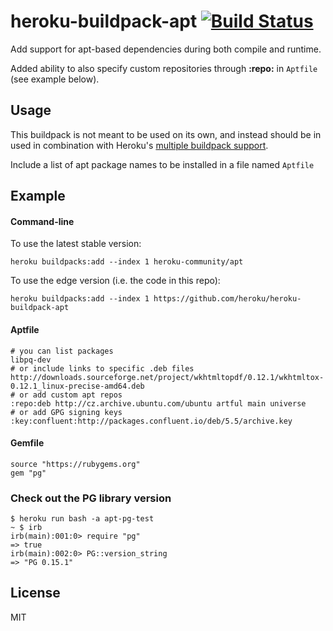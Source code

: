 # heroku-buildpack-apt [![Build Status](https://travis-ci.org/heroku/heroku-buildpack-apt.svg?branch=master)](https://travis-ci.org/heroku/heroku-buildpack-apt)

Add support for apt-based dependencies during both compile and runtime.

Added ability to also specify custom repositories through **:repo:** in `Aptfile` (see example below).

## Usage

This buildpack is not meant to be used on its own, and instead should be in used in combination with Heroku's [multiple buildpack support](https://devcenter.heroku.com/articles/using-multiple-buildpacks-for-an-app).

Include a list of apt package names to be installed in a file named `Aptfile`

## Example

#### Command-line

To use the latest stable version:

```
heroku buildpacks:add --index 1 heroku-community/apt
```

To use the edge version (i.e. the code in this repo):

```
heroku buildpacks:add --index 1 https://github.com/heroku/heroku-buildpack-apt
```

#### Aptfile

    # you can list packages
    libpq-dev
    # or include links to specific .deb files
    http://downloads.sourceforge.net/project/wkhtmltopdf/0.12.1/wkhtmltox-0.12.1_linux-precise-amd64.deb
    # or add custom apt repos
    :repo:deb http://cz.archive.ubuntu.com/ubuntu artful main universe
    # or add GPG signing keys
    :key:confluent:http://packages.confluent.io/deb/5.5/archive.key

#### Gemfile

    source "https://rubygems.org"
    gem "pg"

### Check out the PG library version

    $ heroku run bash -a apt-pg-test
    ~ $ irb
    irb(main):001:0> require "pg"
    => true
    irb(main):002:0> PG::version_string
    => "PG 0.15.1"

## License

MIT
